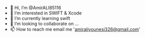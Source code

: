 - 👋 Hi, I’m @AmirALI85116
- 👀 I’m interested in SWIFT & Xcode 
- 🌱 I’m currently learning swift
- 💞️ I’m looking to collaborate on ...
- 📫 How to reach me email me 'amiraliyounesi326@gmail.com'

<!---
AmirALI85116/AmirALI85116 is a ✨ special ✨ repository because its `README.md` (this file) appears on your GitHub profile.
You can click the Preview link to take a look at your changes.
--->
